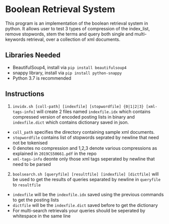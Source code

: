 # Boolean Retrieval System
This program is an implementation of the boolean retrieval system in python. It allows user to test 3 types of compression of the index_list, remove stopwords, stem the terms and query both single and multi-keywords retrieval, over a collection of xml documents.

## Libraries Needed
* BeautifulSoup4, install via `pip install beautifulsoup4`
* snappy library, install via `pip install python-snappy`
* Python 3.7 is recommended

## Instructions
1) `invidx.sh [coll-path] [indexfile] [stopwordfile] {0|1|2|3} [xml-tags-info]` will create 2 files named `indexfile.idx` which contains compressed version of encoded posting lists in binary and `indexfile.dict` which contains dictionary saved in json.
* `coll_path` specifies the directory containing sample xml documents.
* `stopwordfile` contains list of stopwords seprated by newline that need not be tokenised
* 0 denotes no compression and 1,2,3 denote various compressions as explained in `2019CS50661.pdf` in the repo
* `xml-tags-info` deonte only those xml tags seperated by newline that need to be parsed  
  
2) `boolsearch.sh [queryfile] [resultfile] [indexfile] [dictfile]` will be used to get the results of queries separated by newline in `queryfile` to `resultfile`
* `indexfile` will be the `indexfile.idx` saved using the previous commands to get the posting lists
* `dictfile` will be the `indexfile.dict` saved before to get the dictionary 
* For multi-search retrievals your queries should be seperated by whitespace in the same line



